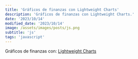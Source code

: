 ```yaml
---
title: 'Gráficos de finanzas con Lightweight Charts'
description: 'Gráficos de finanzas con Lightweight Charts.'
date: '2023/10/14'
modified_date: '2023/10/14'
image: /assets/images/posts/js.png
subtitle: 'js'
tags: 'javascript'
---
```


Gráficos de finanzas con: [Lightweight Charts](https://www.tradingview.com/lightweight-charts/)
